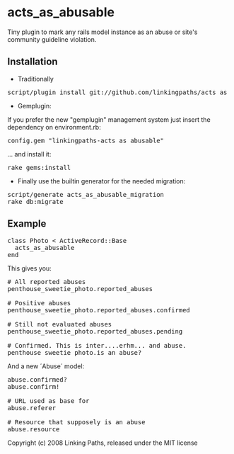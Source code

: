 acts\_as\_abusable
==================

Tiny plugin to mark any rails model instance as an abuse or site's community guideline violation.

Installation
------------

* Traditionally

<pre>
script/plugin install git://github.com/linkingpaths/acts_as_abusable.git
</pre>

* Gemplugin: 

If you prefer the new "gemplugin" management system just insert the dependency on environment.rb:
<pre>
config.gem "linkingpaths-acts_as_abusable"
</pre>
... and install it:
<pre>
rake gems:install
</pre>

* Finally use the builtin generator for the needed migration:

<pre>
script/generate acts_as_abusable_migration
rake db:migrate
</pre>


Example
-------

<pre>
class Photo < ActiveRecord::Base
  acts_as_abusable
end
</pre>

This gives you:

<pre>
# All reported abuses
penthouse_sweetie_photo.reported_abuses

# Positive abuses
penthouse_sweetie_photo.reported_abuses.confirmed

# Still not evaluated abuses
penthouse_sweetie_photo.reported_abuses.pending

# Confirmed. This is inter....erhm... and abuse.
penthouse_sweetie_photo.is_an_abuse?
</pre>

And a new ´Abuse´ model:

<pre>
abuse.confirmed?
abuse.confirm!

# URL used as base for 
abuse.referer

# Resource that supposely is an abuse
abuse.resource
</pre>

Copyright (c) 2008 Linking Paths, released under the MIT license
